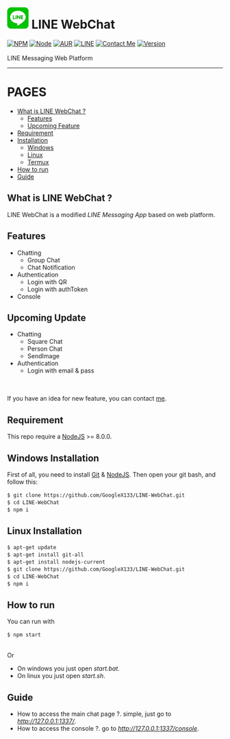 # ![LINE](./public/images/small.png) LINE WebChat
[![NPM](https://img.shields.io/badge/npm-%3E=%205.5.0-blue.svg)](https://nodejs.org/) [![Node](https://img.shields.io/badge/node-%3E=%208.0.0-brightgreen.svg)](https://nodejs.org/) [![AUR](https://img.shields.io/aur/license/yaourt.svg)](https://github.com/GoogleX133/LINE-WebChat/blob/master/LICENSE) [![LINE](https://img.shields.io/badge/line-%207.18-brightgreen.svg)](http://line.me/) [![Contact Me](https://img.shields.io/badge/chat-on%20line-1bacbc.svg)](http://line.me/ti/p/MB6mnZWbu_) [![Version](https://img.shields.io/badge/beta-3.1-1bbc30.svg)](https://github.com/GoogleX133/LINE-WebChat)<br><br>
LINE Messaging Web Platform

----

PAGES
=====

- [What is LINE WebChat ?](#what-is-line-webchat-)
    - [Features](#features)
    - [Upcoming Feature](#upcoming-update)
- [Requirement](#requirement)
- [Installation](#)
    - [Windows](#windows-installation)
    - [Linux](#linux-installation)
    - [Termux](#linux-installation)
- [How to run](#how-to-run)
- [Guide](#guide)


## What is LINE WebChat ?

LINE WebChat is a modified *LINE Messaging App* based on web platform.

## Features

- Chatting
    - Group Chat
    - Chat Notification
- Authentication
    - Login with QR
    - Login with authToken
- Console

## Upcoming Update

- Chatting
    - Square Chat
    - Person Chat
    - SendImage
- Authentication
    - Login with email & pass

<br><br>
If you have an idea for new feature, you can contact [me](http://line.me/ti/p/MB6mnZWbu_).

## Requirement

This repo require a [NodeJS](https://nodejs.org/) >= 8.0.0.

## Windows Installation

First of all, you need to install [Git](https://git-scm.com/download/win) & [NodeJS](https://nodejs.org/). Then open your git bash, and follow this:<br>
```sh
$ git clone https://github.com/GoogleX133/LINE-WebChat.git
$ cd LINE-WebChat
$ npm i
```

## Linux Installation

```sh
$ apt-get update
$ apt-get install git-all
$ apt-get install nodejs-current
$ git clone https://github.com/GoogleX133/LINE-WebChat.git
$ cd LINE-WebChat
$ npm i
```

## How to run

You can run with<br>
```sh
$ npm start
```
<br>Or<br>

- On windows you just open *start.bat*.
- On linux you just open *start.sh*.

## Guide

- How to access the main chat page ?. simple, just go to *http://127.0.0.1:1337/*.
- How to access the console ?. go to *http://127.0.0.1:1337/console*.
